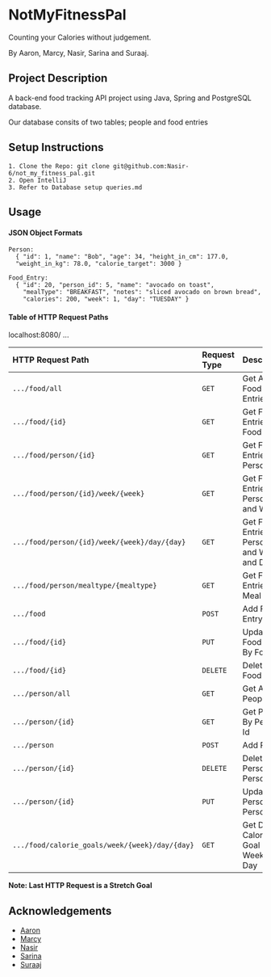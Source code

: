 
# NotMyFitnessPal

Counting your Calories without judgement.

By Aaron, Marcy, Nasir, Sarina and Suraaj.










## Project Description

A back-end food tracking API project using Java, Spring and PostgreSQL database.

Our database consits of two tables; people and food entries
## Setup Instructions

    1. Clone the Repo: git clone git@github.com:Nasir-6/not_my_fitness_pal.git
    2. Open IntelliJ
    3. Refer to Database setup queries.md
## Usage


#### JSON Object Formats

```http
Person:
  { "id": 1, "name": "Bob", "age": 34, "height_in_cm": 177.0, 
  "weight_in_kg": 78.0, "calorie_target": 3000 }

Food_Entry:
  { "id": 20, "person_id": 5, "name": "avocado on toast", 
    "mealType": "BREAKFAST", "notes": "sliced avocado on brown bread", 
    "calories": 200, "week": 1, "day": "TUESDAY" }
```
#### Table of HTTP Request Paths

localhost:8080/ ...

| HTTP Request Path                                                        | Request Type | Description                                      |
|:-------------------------------------------------------------------------|:-------------|:-------------------------------------------------|
| `.../food/all `                                                          | `GET`        | Get All Food Entries                             |
| `.../food/{id} `                                                         | `GET`        | Get Food Entries by Food Id                      |
| `.../food/person/{id} `                                                  | `GET`        | Get Food Entries By Person's Id                  |
| `.../food/person/{id}/week/{week} `                                      | `GET`        | Get Food Entries By Person's Id and Week         |
| `.../food/person/{id}/week/{week}/day/{day} `                            | `GET`        | Get Food Entries By Person's Id and Week and Day |
| `.../food/person/mealtype/{mealtype} `                                   | `GET`        | Get Food Entries By Meal Type                    |
| `.../food `                                                              | `POST`       | Add Food Entry                                   |
| `.../food/{id}`                                                          | `PUT`        | Update Food Entry By Food Id                     |
| `.../food/{id} `                                                         | `DELETE`     | Delete Food Entry                                |
| `.../person/all `                                                        | `GET`        | Get All People                                   |
| `.../person/{id} `                                                       | `GET`        | Get Person By Person's Id                        |
| `.../person `                                                            | `POST`       | Add Person                                       |
| `.../person/{id} `                                                       | `DELETE`     | Delete Person By Person's Id                     |
| `.../person/{id} `                                                       | `PUT`        | Update Person By Person's Id                     |
| `.../food/calorie_goals/week/{week}/day/{day} `                          | `GET`        | Get Daily Calories Goal By Week and Day          | **Stretch Goal**


**Note: Last HTTP Request is a Stretch Goal**



## Acknowledgements

- [Aaron](https://github.com/Aaron-Nazareth)
- [Marcy](https://github.com/mycp98)
- [Nasir](https://github.com/Nasir-6)
- [Sarina](https://github.com/sarinajsal)
- [Suraaj](https://github.com/SuraajL)



